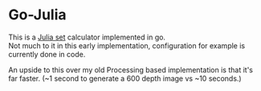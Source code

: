 # Go-Julia

This is a [Julia set](https://en.wikipedia.org/wiki/Julia_set) calculator implemented in go.  
Not much to it in this early implementation, configuration for example is currently done in code.

An upside to this over my old Processing based implementation is that it's far faster. (~1 second to generate a 600 depth image vs ~10 seconds.)
